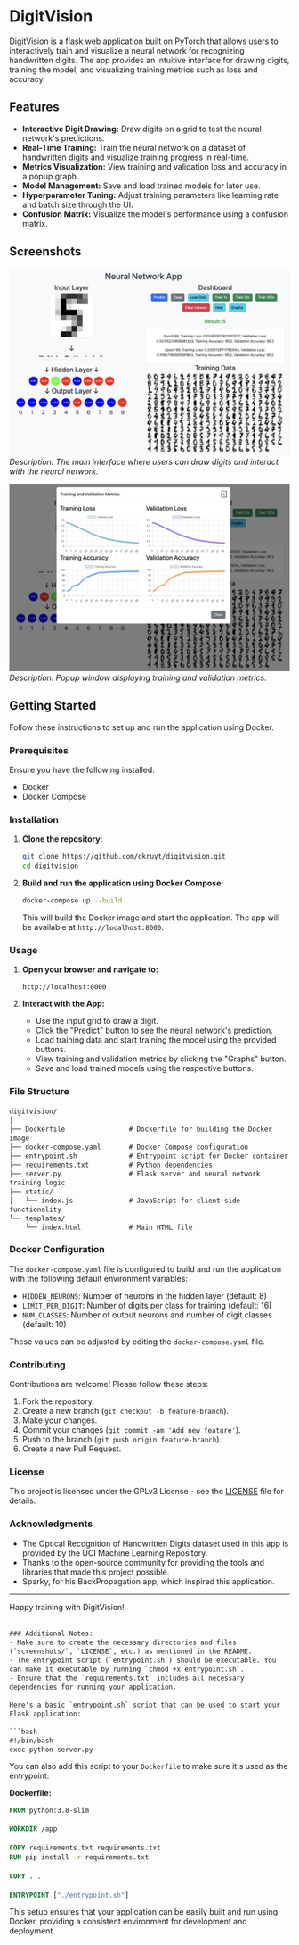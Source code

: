 # DigitVision

DigitVision is a flask web application built on PyTorch that allows users to interactively train and visualize a neural network for recognizing handwritten digits. The app provides an intuitive interface for drawing digits, training the model, and visualizing training metrics such as loss and accuracy.

## Features

- **Interactive Digit Drawing:** Draw digits on a grid to test the neural network's predictions.
- **Real-Time Training:** Train the neural network on a dataset of handwritten digits and visualize training progress in real-time.
- **Metrics Visualization:** View training and validation loss and accuracy in a popup graph.
- **Model Management:** Save and load trained models for later use.
- **Hyperparameter Tuning:** Adjust training parameters like learning rate and batch size through the UI.
- **Confusion Matrix:** Visualize the model's performance using a confusion matrix.

## Screenshots

![Main Interface](screenshots/main.png)
*Description: The main interface where users can draw digits and interact with the neural network.*

![Graphs Modal](screenshots/graphs.png)
*Description: Popup window displaying training and validation metrics.*

## Getting Started

Follow these instructions to set up and run the application using Docker.

### Prerequisites

Ensure you have the following installed:
- Docker
- Docker Compose

### Installation

1. **Clone the repository:**
   ```bash
   git clone https://github.com/dkruyt/digitvision.git
   cd digitvision
   ```

2. **Build and run the application using Docker Compose:**
   ```bash
   docker-compose up --build
   ```

   This will build the Docker image and start the application. The app will be available at `http://localhost:8000`.

### Usage

1. **Open your browser and navigate to:**
   ```
   http://localhost:8000
   ```

2. **Interact with the App:**
   - Use the input grid to draw a digit.
   - Click the "Predict" button to see the neural network's prediction.
   - Load training data and start training the model using the provided buttons.
   - View training and validation metrics by clicking the "Graphs" button.
   - Save and load trained models using the respective buttons.

### File Structure

```
digitvision/
│
├── Dockerfile                # Dockerfile for building the Docker image
├── docker-compose.yaml       # Docker Compose configuration
├── entrypoint.sh             # Entrypoint script for Docker container
├── requirements.txt          # Python dependencies
├── server.py                 # Flask server and neural network training logic
├── static/
│   └── index.js              # JavaScript for client-side functionality
└── templates/
    └── index.html            # Main HTML file
```

### Docker Configuration

The `docker-compose.yaml` file is configured to build and run the application with the following default environment variables:

- `HIDDEN_NEURONS`: Number of neurons in the hidden layer (default: 8)
- `LIMIT_PER_DIGIT`: Number of digits per class for training (default: 16)
- `NUM_CLASSES`: Number of output neurons and number of digit classes (default: 10)

These values can be adjusted by editing the `docker-compose.yaml` file.

### Contributing

Contributions are welcome! Please follow these steps:
1. Fork the repository.
2. Create a new branch (`git checkout -b feature-branch`).
3. Make your changes.
4. Commit your changes (`git commit -am 'Add new feature'`).
5. Push to the branch (`git push origin feature-branch`).
6. Create a new Pull Request.

### License

This project is licensed under the GPLv3 License - see the [LICENSE](LICENSE) file for details.

### Acknowledgments

- The Optical Recognition of Handwritten Digits dataset used in this app is provided by the UCI Machine Learning Repository.
- Thanks to the open-source community for providing the tools and libraries that made this project possible.
- Sparky, for his BackPropagation app, which inspired this application.

---

Happy training with DigitVision!
```

### Additional Notes:
- Make sure to create the necessary directories and files (`screenshots/`, `LICENSE`, etc.) as mentioned in the README.
- The entrypoint script (`entrypoint.sh`) should be executable. You can make it executable by running `chmod +x entrypoint.sh`.
- Ensure that the `requirements.txt` includes all necessary dependencies for running your application.

Here's a basic `entrypoint.sh` script that can be used to start your Flask application:

```bash
#!/bin/bash
exec python server.py
```

You can also add this script to your `Dockerfile` to make sure it's used as the entrypoint:

**Dockerfile:**
```Dockerfile
FROM python:3.8-slim

WORKDIR /app

COPY requirements.txt requirements.txt
RUN pip install -r requirements.txt

COPY . .

ENTRYPOINT ["./entrypoint.sh"]
```

This setup ensures that your application can be easily built and run using Docker, providing a consistent environment for development and deployment.